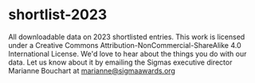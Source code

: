 # shortlist-2023
All downloadable data on 2023 shortlisted entries. This work is licensed under a Creative Commons Attribution-NonCommercial-ShareAlike 4.0 International License.
We'd love to hear about the things you do with our data. Let us know about it by emailing the Sigmas executive director Marianne Bouchart at marianne@sigmaawards.org
